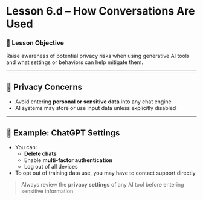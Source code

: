 # Lesson 6.d – How Conversations Are Used

### 🎯 Lesson Objective
Raise awareness of potential privacy risks when using generative AI tools and what settings or behaviors can help mitigate them.

---

## 🔐 Privacy Concerns

- Avoid entering **personal or sensitive data** into any chat engine
- AI systems may store or use input data unless explicitly disabled

---

## 🔧 Example: ChatGPT Settings

- You can:
  - **Delete chats**
  - Enable **multi-factor authentication**
  - Log out of all devices
- To opt out of training data use, you may have to contact support directly

> Always review the **privacy settings** of any AI tool before entering sensitive information.

